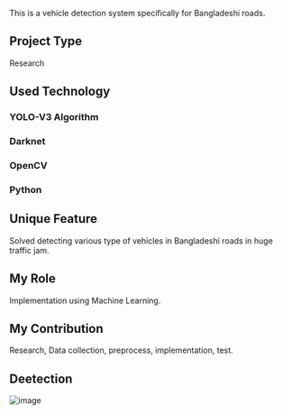 This is a vehicle detection system specifically for Bangladeshi roads.
## Project Type
Research

## Used Technology

### YOLO-V3 Algorithm
### Darknet
### OpenCV
### Python

## Unique Feature
Solved detecting various type of vehicles in Bangladeshi roads in huge traffic jam.

## My Role
Implementation using Machine Learning. 

## My Contribution
Research, Data collection, preprocess, implementation, test.

## Deetection
![image](https://user-images.githubusercontent.com/43738990/235717930-547bbd19-5b20-414d-938b-2cfadc3af306.png)
